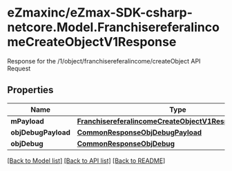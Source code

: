 # eZmaxinc/eZmax-SDK-csharp-netcore.Model.FranchisereferalincomeCreateObjectV1Response
Response for the /1/object/franchisereferalincome/createObject API Request
## Properties

Name | Type | Description | Notes
------------ | ------------- | ------------- | -------------
**mPayload** | [**FranchisereferalincomeCreateObjectV1ResponseMPayload**](FranchisereferalincomeCreateObjectV1ResponseMPayload.md) |  | 
**objDebugPayload** | [**CommonResponseObjDebugPayload**](CommonResponseObjDebugPayload.md) |  | [optional] 
**objDebug** | [**CommonResponseObjDebug**](CommonResponseObjDebug.md) |  | [optional] 

[[Back to Model list]](../README.md#documentation-for-models) [[Back to API list]](../README.md#documentation-for-api-endpoints) [[Back to README]](../README.md)

